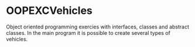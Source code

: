 # OOPEXCVehicles

Object oriented programming exercies with interfaces, classes and abstract classes.
In the main program it is possible to create several types of vehicles.


